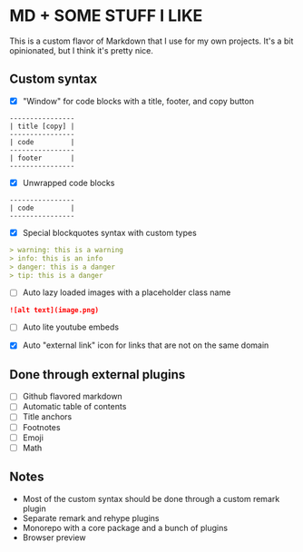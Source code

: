 # MD + SOME STUFF I LIKE

This is a custom flavor of Markdown that I use for my own projects. It's a bit opinionated, but I think it's pretty nice.

## Custom syntax

- [x] "Window" for code blocks with a title, footer, and copy button 

```
----------------
| title [copy] |
----------------
| code         |
----------------
| footer       |
----------------
```

- [x] Unwrapped code blocks

```
----------------
| code         |
----------------
```

- [x] Special blockquotes syntax with custom types

```md
> warning: this is a warning
> info: this is an info
> danger: this is a danger
> tip: this is a danger
```

- [ ] Auto lazy loaded images with a placeholder class name

```md
![alt text](image.png)
```

- [ ] Auto lite youtube embeds

- [x] Auto "external link" icon for links that are not on the same domain

## Done through external plugins

- [ ] Github flavored markdown
- [ ] Automatic table of contents
- [ ] Title anchors
- [ ] Footnotes
- [ ] Emoji
- [ ] Math

## Notes

- Most of the custom syntax should be done through a custom remark plugin
- Separate remark and rehype plugins
- Monorepo with a core package and a bunch of plugins
- Browser preview
